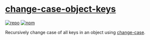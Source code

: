 # [change-case-object-keys][1]

[![repo](https://img.shields.io/badge/repository-null-black.svg?style=flat-square)](gitea@code.ryanburnette.com:ryanburnette/change-case-object-keys)
[![npm](https://img.shields.io/badge/package-NPM-green.svg?style=flat-square)](https://www.npmjs.com/package/@ryanburnette/change-case-object-keys)

Recursively change case of all keys in an object using [change-case][2].

[1]: https://github.com/ryanburnette/change-case-object-keys
[2]: https://github.com/blakeembrey/change-case
